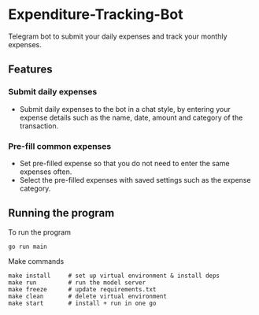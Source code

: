 # Expenditure-Tracking-Bot

Telegram bot to submit your daily expenses and track your monthly expenses.

## Features

### Submit daily expenses
- Submit daily expenses to the bot in a chat style, by entering your expense details such as the name, date, amount and category of the transaction.

### Pre-fill common expenses
- Set pre-filled expense so that you do not need to enter the same expenses often.
- Select the pre-filled expenses with saved settings such as the expense category.

## Running the program

To run the program
```
go run main
```

Make commands

```
make install     # set up virtual environment & install deps
make run         # run the model server
make freeze      # update requirements.txt
make clean       # delete virtual environment
make start       # install + run in one go
```